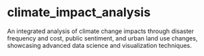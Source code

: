 # climate_impact_analysis
An integrated analysis of climate change impacts through disaster frequency and cost, public sentiment, and urban land use changes, showcasing advanced data science and visualization techniques.
